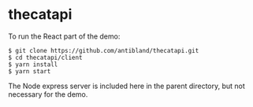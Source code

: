 # thecatapi

To run the React part of the demo:

```
$ git clone https://github.com/antibland/thecatapi.git
$ cd thecatapi/client
$ yarn install
$ yarn start
```

The Node express server is included here in the parent directory, but not necessary for the demo.
